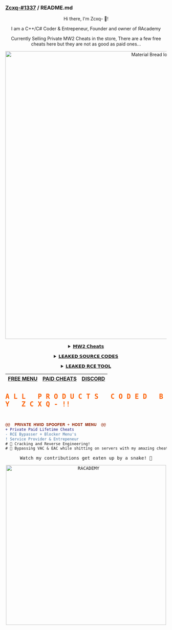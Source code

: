 ### [Zcxq-#1337](https://www.discord.gg/8SEnBvebVt) / README.md
<p align="center">
Hi there, I'm Zcxq- 👋!

</p>
<p align="center">
I am a C++/C# Coder & Entrepeneur, Founder and owner of ЯAcademy
</p>
<p align="center">
Currently Selling Private MW2 Cheats in the store, There are a few free cheats here but they are not as good as paid ones...
</p>

<p align="center">
  <img width="900" src="https://cdn.discordapp.com/attachments/953401561646784573/990323286644764672/standard_23.gif" alt="Material Bread logo">


<details align="center"><summary><a href="https://racademy.sellix.io">𝗠𝗪𝟮 𝗖𝗵𝗲𝗮𝘁𝘀</a></summary>
<p align="center">
<img width="500" src="https://cdn.discordapp.com/attachments/953401561646784573/987824233755316284/standard_21.gif" alt="Crow.rip">
<p align="center">
𝗣𝗮𝗶𝗱 𝗰𝗵𝗲𝗮𝘁𝘀 𝗮𝗿𝗲 𝗯𝗲𝘁𝘁𝗲𝗿 𝘁𝗵𝗮𝗻 𝗳𝗿𝗲𝗲 𝗼𝗻𝗲𝘀...
</details>
</p>

<details align="center"><summary><a href="https://racademy.sellix.io">𝗟𝗘𝗔𝗞𝗘𝗗 𝗦𝗢𝗨𝗥𝗖𝗘 𝗖𝗢𝗗𝗘𝗦</a></summary>
<p align="center">
<img width="500" src="https://cdn.discordapp.com/attachments/953401561646784573/990323286942576660/standard_20.gif" alt="Crow.rip">
<p align="center">
𝗣𝗮𝗶𝗱 𝗰𝗵𝗲𝗮𝘁𝘀 𝗮𝗿𝗲 𝗯𝗲𝘁𝘁𝗲𝗿 𝘁𝗵𝗮𝗻 𝗳𝗿𝗲𝗲 𝗼𝗻𝗲𝘀...
</details>
</p>

<details align="center"><summary><a href="https://racademy.sellix.io">𝗟𝗘𝗔𝗞𝗘𝗗 𝗥𝗖𝗘 𝗧𝗢𝗢𝗟</a></summary>
<p align="center">
<img width="500" src="https://cdn.discordapp.com/attachments/953401561646784573/990323287215194204/standard_22.gif" alt="Crow.rip">
<p align="center">
𝗣𝗮𝗶𝗱 𝗰𝗵𝗲𝗮𝘁𝘀 𝗮𝗿𝗲 𝗯𝗲𝘁𝘁𝗲𝗿 𝘁𝗵𝗮𝗻 𝗳𝗿𝗲𝗲 𝗼𝗻𝗲𝘀...
</details>
</p>


|[FREE MENU](https://github.com/Zcxq/Redbox-Hack-MW2) | [PAID CHEATS](https://racademy.sellix.io) | [DISCORD](https://www.discord.gg/8SEnBvebVt) |
|--- | --- | ---|

<samp>
 <b><h2 style="color: #fc6203">A L L &nbsp; P R O D U C T S &nbsp; C O D E D &nbsp; B Y &nbsp; Z C X Q - !!</h2> </b>


```diff


@@  𝐏𝐑𝐈𝐕𝐀𝐓𝐄 𝐇𝐖𝐈𝐃 𝐒𝐏𝐎𝐎𝐅𝐄𝐑 + 𝐇𝐎𝐒𝐓 𝐌𝐄𝐍𝐔  @@
+ Private Paid Lifetime Cheats 
- RCE Bypasser + Blocker Menu's
! Service Provider & Entrepeneur
# 📖 Cracking and Reverse Engineering!
# 📖 Bypassing VAC & EAC while shitting on servers with my amazing cheats
```



<p align="center">
Watch my contributions get eaten up by a snake! 🐍
</p>
<p align="center">
  <img width="500" src="https://user-images.githubusercontent.com/100650037/175785879-b78aca25-ef32-4be2-be80-2f09b928807d.svg" alt="RACADEMY">
</p>

